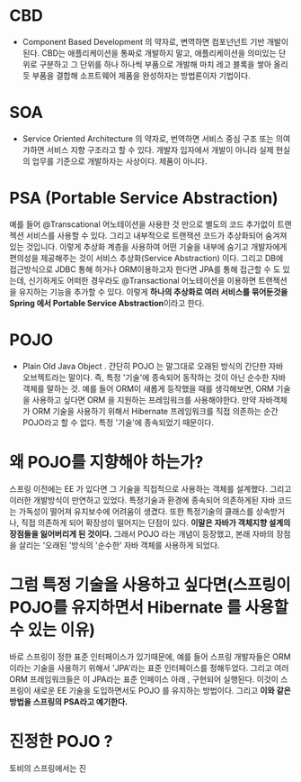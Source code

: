 # CBD 
- Component Based Development 의 약자로, 변역하면 컴포넌넌트 기반 개발이 된다. CBD는 애플리케이션을 통짜로 개발하지 말고, 애플리케이션을 의미있는 단위로 구분하고 그 단위를 하나 하나씩 부품으로 개발해 마치 레고 블록을 쌓아 올리듯 부품을 결합해 소프트웨어 제품을 완성하자는 방법론이자 기법이다. 
# SOA 
- Service Oriented Architecture 의 약자로, 번역하면 서비스 중심 구조 또는 의여갸하면 서비스 지향 구조라고 할 수 있다. 개발자 입자에서 개발이 아니라 실제 현실의 업무를 기준으로 개발하자는 사상이다. 제품이 아니다. 

# PSA (Portable Service Abstraction)
예를 들어 @Transcational 어노테이션을 사용한 것 만으로 별도의 코드 추가없이 트랜젝션 서비스를 사용할 수 있다. 그리고 내부적으로 트랜잭션 코드가 추상화되어 숨겨져 있는 것입니다. 이렇게 추상화 계층을 사용하여 어떤 기술을 내부에 숨기고 개발자에게 편의성을 제공해주는 것이 서비스 추상화(Service Abstraction) 이다. 
그리고 DB에 접근방식으로 JDBC 통해 하거나 ORM이용하고자 한다면 JPA를 통해 접근할 수 도 있는데, 신기하게도 어떠한 경우라도 @Transactional 어노테이션을 이용하면 트랜젝션을 유지하는 기능을 추가할 수 있다. 이렇게 **하나의 추상화로 여러 서비스를 묶어둔것을 Spring 에서 Portable Service Abstraction**이라고 한다.


# POJO 
- Plain Old Java Object . 간단히 POJO 는 말그대로 오래된 방식의 간단한 자바 오브젝트라는 말이다. 즉, 특정 '기술'에 종속되어 동작하는 것이 아닌 순수한 자바 객체를 말하는 것. 
  예를 들어 ORM이 새롭게 등작했을 때를 생각해보면, ORM 기술을 사용하고 싶다면 ORM 을 지원하는 프레임워크를 사용해야한다. 만약 자바객체가 ORM 기술을 사용하기 위해서 Hibernate 프레임워크를 직접 의존하는 순간 POJO라고 할 수 없다. 특정 '기술'에 종속되었기 때문이다. 

# 왜 POJO를 지향해야 하는가? 
스프링 이전에는 EE 가 있다면 그 기술을 직접적으로 사용하는 객체를 설계했다. 그리고 이러한 개발방식이 만연하고 있었다. 특정기술과 환경에 종속되어 의존하게된 자바 코드는 가독성이 떨어져 유지보수에 어려움이 생겼다. 또한 특정기술의 클래스를 상속받거나, 직접 의존하게 되어 확장성이 떨어지는 단점이 있다. 
**이말은 자바가 객체지향 설계의 장점들을 잃어버리게 된 것이다.**
그래서 POJO 라는 개념이 등장했고, 본래 자바의 장점을 살리는 '오래된 '방식의 '순수한' 자바 객체를 사용하게 되었다. 

# 그럼 특정 기술을 사용하고 싶다면(스프링이 POJO를 유지하면서 Hibernate 를 사용할 수 있는 이유)
바로 스프링이 정한 표준 인터페이스가 있기때문에, 예를 들어 스프링 개발자들은 ORM이라는 기술을 사용하기 위해서 'JPA'라는 표준 인터페이스를 정해두었다. 그리고 여러 ORM 프레임워크들은 이 JPA라는 표준 인페이스 아래 , 구현되어 실행된다. 이것이 스프링이 새로운 EE 기술을 도입하면서도 POJO 를 유지하는 방법이다. 
그리고 **이와 같은 방법을 스프링의 PSA라고 예기한다.**

# 진정한 POJO ? 
토비의 스프링에서는 진